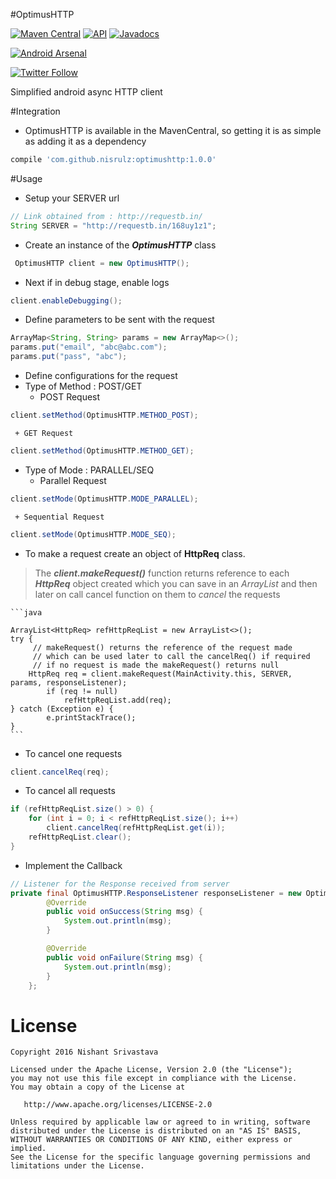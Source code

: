 #OptimusHTTP

[![Maven Central](https://maven-badges.herokuapp.com/maven-central/com.github.nisrulz/optimushttp/badge.svg)](https://maven-badges.herokuapp.com/maven-central/com.github.nisrulz/optimushttp) [![API](https://img.shields.io/badge/API-9%2B-orange.svg?style=flat)](https://android-arsenal.com/api?level=9) [![Javadocs](https://www.javadoc.io/badge/com.github.nisrulz/optimushttp.svg?color=blue&label=Javadoc)](https://www.javadoc.io/doc/com.github.nisrulz/optimushttp)

[![Android Arsenal](https://img.shields.io/badge/Android%20Arsenal-OptimusHTTP-green.svg?style=true)](https://android-arsenal.com/details/1/3592)

[![Twitter Follow](https://img.shields.io/twitter/follow/nisrulz.svg?style=social)](https://twitter.com/nisrulz)

Simplified android async HTTP client

#Integration
- OptimusHTTP is available in the MavenCentral, so getting it is as simple as adding it as a dependency
```gradle
compile 'com.github.nisrulz:optimushttp:1.0.0'
```

#Usage
+ Setup your SERVER url
```java
// Link obtained from : http://requestb.in/
String SERVER = "http://requestb.in/168uy1z1";
```

+ Create an instance of the ***OptimusHTTP*** class
```java
 OptimusHTTP client = new OptimusHTTP();
```

+ Next if in debug stage, enable logs
```java
client.enableDebugging();
```

+ Define parameters to be sent with the request
```java
ArrayMap<String, String> params = new ArrayMap<>();
params.put("email", "abc@abc.com");
params.put("pass", "abc");
```

+ Define configurations for the request
 + Type of Method : POST/GET
	 + POST Request
  ```java
  client.setMethod(OptimusHTTP.METHOD_POST);
  ```
	 + GET Request
  ```java
  client.setMethod(OptimusHTTP.METHOD_GET);
  ```
   + Type of Mode : PARALLEL/SEQ
	 + Parallel Request
  ```java
  client.setMode(OptimusHTTP.MODE_PARALLEL);
  ```
	 + Sequential Request
  ```java
  client.setMode(OptimusHTTP.MODE_SEQ);
  ```

+ To make a request create an object of **HttpReq** class.
> The ***client.makeRequest()*** function returns reference to each ***HttpReq*** object created which you can save in an *ArrayList* and then later on call cancel function on them to *cancel* the requests

	```java
	
	ArrayList<HttpReq> refHttpReqList = new ArrayList<>();
	try {
	     // makeRequest() returns the reference of the request made
	     // which can be used later to call the cancelReq() if required
	     // if no request is made the makeRequest() returns null
	    HttpReq req = client.makeRequest(MainActivity.this, SERVER, params, responseListener);
	        if (req != null)
	            refHttpReqList.add(req);
	} catch (Exception e) {
	        e.printStackTrace();
	}
	```

+ To cancel one requests
```java
client.cancelReq(req);
```

+ To cancel all requests
```java
if (refHttpReqList.size() > 0) {
    for (int i = 0; i < refHttpReqList.size(); i++)
        client.cancelReq(refHttpReqList.get(i));
    refHttpReqList.clear();
}
```

+ Implement the Callback
```java
// Listener for the Response received from server
private final OptimusHTTP.ResponseListener responseListener = new OptimusHTTP.ResponseListener() {
        @Override
        public void onSuccess(String msg) {
            System.out.println(msg);
        }

        @Override
        public void onFailure(String msg) {
            System.out.println(msg);
        }
    };
```

License
=======

    Copyright 2016 Nishant Srivastava

    Licensed under the Apache License, Version 2.0 (the "License");
    you may not use this file except in compliance with the License.
    You may obtain a copy of the License at

       http://www.apache.org/licenses/LICENSE-2.0

    Unless required by applicable law or agreed to in writing, software
    distributed under the License is distributed on an "AS IS" BASIS,
    WITHOUT WARRANTIES OR CONDITIONS OF ANY KIND, either express or implied.
    See the License for the specific language governing permissions and
    limitations under the License.
